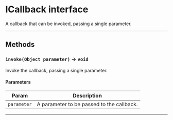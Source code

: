 # ICallback interface

A callback that can be invoked, passing a single parameter.

---
## Methods
### `invoke(Object parameter)` → `void`

Invoke the callback, passing a single parameter.

#### Parameters
|Param|Description|
|-----|-----------|
|`parameter` |  A parameter to be passed to the callback. |

---
